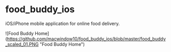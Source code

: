 # food_buddy_ios

iOS/iPhone mobile application for online food delivery.

![Food Buddy Home] (https://github.com/macwindow10/food_buddy_ios/blob/master/food_buddy_scaled_01.PNG "Food Buddy Home")
